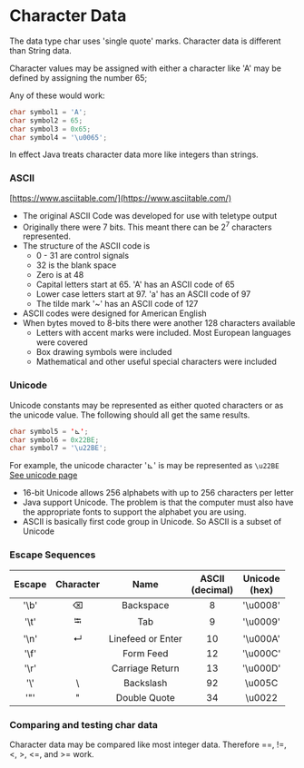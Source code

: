# Character Data

The data type char uses 'single quote' marks.  Character data is different than String data.

Character values may be assigned with either a character like 'A' may be defined by assigning the number 65;

Any of these would work:

```java
char symbol1 = 'A';
char symbol2 = 65;
char symbol3 = 0x65;
char symbol4 = '\u0065';
```

In effect Java treats character data more like integers than strings.

### ASCII

[https://www.asciitable.com/](https://www.asciitable.com/)

* The original ASCII Code was developed for use with teletype output
* Originally there were 7 bits.  This meant there can be 2<sup>7</sup> characters represented.
* The structure of the ASCII code is
  * 0 - 31 are control signals
  * 32 is the blank space
  * Zero is at 48
  * Capital letters start at 65.  'A' has an ASCII code of 65
  * Lower case letters start at 97.  'a' has an ASCII code of 97
  * The tilde mark '~' has an ASCII code of 127
* ASCII codes were designed for American English
* When bytes moved to 8-bits there were another 128 characters available
  * Letters with accent marks were included.  Most European languages were covered
  * Box drawing symbols were included
  * Mathematical and other useful special characters were included

### Unicode

Unicode constants may be represented as either quoted characters or as the unicode value.  The following should all get the same results.

```java
char symbol5 = '⊾';
char symbol6 = 0x22BE;
char symbol7 = '\u22BE';
```

For example, the unicode character '⊾' is may be represented as `\u22BE`  [See unicode page](https://unicode.org/charts/PDF/U2200.pdf)

* 16-bit Unicode allows 256 alphabets with up to 256 characters per letter
* Java support Unicode.  The problem is that the computer must also have the appropriate fonts to support the alphabet you are using.
* ASCII is basically first code group in Unicode.  So ASCII is a subset of Unicode

### Escape Sequences

Escape|Character|Name|ASCII<br>(decimal)|Unicode<br>(hex)
:---:|:---:|:---:|:---:|:---:
'\b'|⌫|Backspace|8|'\u0008'
'\t'|⭾|Tab|9|'\u0009'
'\n'|↵|Linefeed or Enter|10|'\u000A'
'\f'|&nbsp;|Form Feed|12|'\u000C'
'\r'|&nbsp;|Carriage Return|13|'\u000D'
'\\'|&bsol;|Backslash|92|\u005C
'\"'|"|Double Quote|34|\u0022

### Comparing and testing char data

Character data may be compared like most integer data.  Therefore ==, !=, &lt;, >, &lt;=, and >= work.